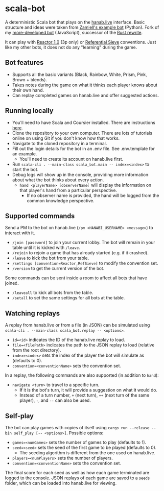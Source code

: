 # scala-bot

A deterministic Scala bot that plays on the [hanab.live](https://hanab.live/) interface. Basic structure and ideas were taken from [Zamiell's example bot](https://github.com/Zamiell/hanabi-live-bot) (Python). Fork of my [more-developed bot](https://github.com/will-hanabi-bot/hanabi-bot) (JavaScript), successor of the [Rust rewrite](https://github.com/will-hanabi-bot/rust-bot).

It can play with [Reactor 1.0](https://hanabi.wiki/en/conventions/reactor) (3p only) or [Referential Sieve](https://hackmd.io/Ui6LXAK3TdC7AKSDcN20PQ?view) conventions. Just like my other bots, it does not do any "learning" during the game.

## Bot features

- Supports all the basic variants (Black, Rainbow, White, Prism, Pink, Brown + blends).
- Takes notes during the game on what it thinks each player knows about their own hand.
- Can replay completed games on hanab.live and offer suggested actions.

## Running locally

- You'll need to have Scala and Coursier installed. There are instructions [here](https://www.scala-lang.org/download/).
- Clone the repository to your own computer. There are lots of tutorials online on using Git if you don't know how that works.
- Navigate to the cloned repository in a terminal.
- Fill out the login details for the bot in an .env file. See .env.template for an example.
  - You'll need to create its account on hanab.live first.
- Run `scala-cli . --main-class scala_bot.main -- index=<index>` to start the bot.
- Debug logs will show up in the console, providing more information about what the bot thinks about every action.
	- `hand <playerName> [observerName]` will display the information on that player's hand from a particular perspective.
        - If no observer name is provided, the hand will be logged from the common knowledge perspective.

## Supported commands

Send a PM to the bot on hanab.live (`/pm <HANABI_USERNAME> <message>`) to interact with it.
- `/join [password]` to join your current lobby. The bot will remain in your table until it is kicked with `/leave`.
- `/rejoin` to rejoin a game that has already started (e.g. if it crashed).
- `/leave` to kick the bot from your table.
- `/settings [convention=Reactor,RefSieve]` to modify the convention set.
- `/version` to get the current version of the bot.

Some commands can be sent inside a room to affect all bots that have joined.
- `/leaveall` to kick all bots from the table.
- `/setall` to set the same settings for all bots at the table.

## Watching replays

A replay from hanab.live or from a file (in JSON) can be simulated using `scala-cli . --main-class scala_bot.replay -- <options>`.
- `id=<id>` indicates the ID of the hanab.live replay to load.
- `file=<filePath>` indicates the path to the JSON replay to load (relative from the root directory).
- `index=<index>` sets the index of the player the bot will simulate as (defaults to 0).
- `convention=<conventionName>` sets the convention set.

In a replay, the following commands are also supported (in addition to `hand`):
- `navigate <turn>` to travel to a specific turn.
    - If it is the bot's turn, it will provide a suggestion on what it would do.
    - Instead of a turn number, `+` (next turn), `++` (next turn of the same player), `-`, and `--` can also be used.

## Self-play
The bot can play games with copies of itself using `cargo run --release --bin self_play [-- <options>]`. Possible options:
- `games=<numGames>` sets the number of games to play (defaults to 1).
- `seed=<seed>` sets the seed of the first game to be played (defaults to 0).
    - The seeding algorithm is different from the one used on hanab.live.
- `players=<numPlayers>` sets the number of players.
- `convention=<conventionName>` sets the convention set.

The final score for each seed as well as how each game terminated are logged to the console. JSON replays of each game are saved to a `seeds` folder, which can be loaded into hanab.live for viewing.
